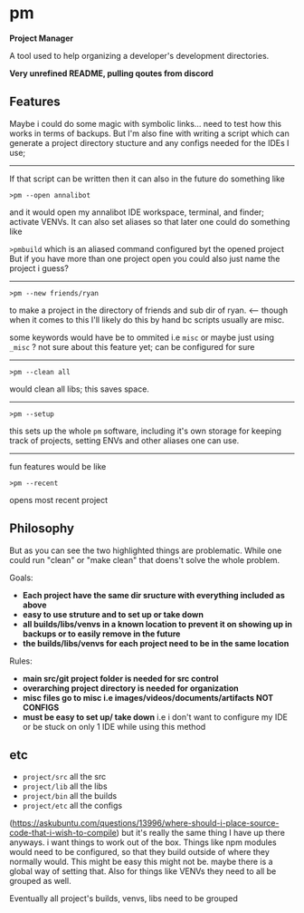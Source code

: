 
# pm

__Project Manager__

A tool used to help organizing a developer's development directories.

**Very unrefined README, pulling qoutes from discord**

## Features

Maybe i could do some magic with symbolic links...  need to test how this works in terms of backups. But I'm also fine with writing a script which can generate a project directory stucture and any configs needed for the IDEs I use;

-----

If that script can be written then it can also in the future do something like

`>pm --open annalibot`

and it would open my annalibot IDE workspace, terminal, and finder; activate VENVs. It can also set aliases so that later one could do something like

`>pmbuild` which is an aliased command configured byt the opened project
But if you have more than one project open you could also just name the project i guess?

-----

`>pm --new friends/ryan`

to make a project in the directory of friends and sub dir of ryan. <-- though when it comes to this I'll likely do this by hand bc scripts usually are misc.

some keywords would have be to ommited i.e `misc` or maybe just using `_misc` ? not sure about this feature yet; can be configured for sure

-----

`>pm --clean all`

would clean all libs; this saves space.

-----

`>pm --setup`

this sets up the whole `pm` software, including it's own storage for keeping track of projects, setting ENVs and other aliases one can use.

-----

fun features would be like

`>pm --recent`

opens most recent project

## Philosophy

But as you can see the two highlighted things are problematic. While one could run "clean" or "make clean" that doens't solve the whole problem.

Goals:
- **Each project have the same dir sructure with everything included as above**
- **easy to use struture and to set up or take down**
- **all builds/libs/venvs in a known location to prevent it on showing up in backups or to easily remove in the future**
- **the builds/libs/venvs for each project need to be in the same location**

Rules:
- **main src/git project folder is needed for src control**
- **overarching project directory is needed for organization**
- **misc files go to misc i.e images/videos/documents/artifacts NOT CONFIGS**
- **must be easy to set up/ take down** i.e i don't want to configure my IDE or be stuck on only 1 IDE while using this method

## etc

- `project/src` all the src
- `project/lib` all the libs
- `project/bin` all the builds
- `project/etc` all the configs

(https://askubuntu.com/questions/13996/where-should-i-place-source-code-that-i-wish-to-compile)
but it's really the same thing I have up there anyways. i want things to work out of the box. Things like npm modules would need to be configured, so that they build outside of where they normally would. This might be easy this might not be. maybe there is a global way of setting that. Also for things like VENVs they need to all be grouped as well.

Eventually all project's builds, venvs, libs need to be grouped

